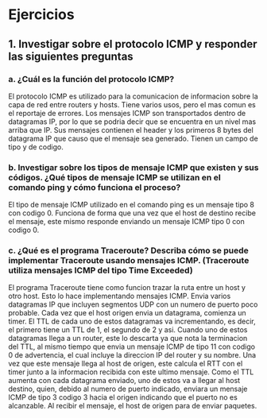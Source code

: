 # Ejercicios

## 1. Investigar sobre el protocolo ICMP y responder las siguientes preguntas

### a. ¿Cuál es la función del protocolo ICMP?

El protocolo ICMP es utilizado para la comunicacion de informacion sobre la capa de red entre routers y hosts. Tiene varios usos, pero el mas comun es el reportaje de errores. Los mensajes ICMP son transportados dentro de datagramas IP, por lo que se podria decir que se encuentra en un nivel mas arriba que IP. Sus mensajes contienen el header y los primeros 8 bytes del datagrama IP que causo que el mensaje sea generado. Tienen un campo de tipo y de codigo.

### b. Investigar sobre los tipos de mensaje ICMP que existen y sus códigos. ¿Qué tipos de mensaje ICMP se utilizan en el comando ping y cómo funciona el proceso?

El tipo de mensaje ICMP utilizado en el comando ping es un mensaje tipo 8 con codigo 0. Funciona de forma que una vez que el host de destino recibe el mensaje, este mismo responde enviando un mensaje ICMP tipo 0 con codigo 0.

### c. ¿Qué es el programa Traceroute? Describa cómo se puede implementar Traceroute usando mensajes ICMP. (Traceroute utiliza mensajes ICMP del tipo Time Exceeded)

El programa Traceroute tiene como funcion trazar la ruta entre un host y otro host. Esto lo hace implementando mensajes ICMP. Envia varios datagramas IP que incluyen segmentos UDP con un numero de puerto poco probable. Cada vez que el host origen envia un datagrama, comienza un timer. El TTL de cada uno de estos datagramas va incrementando, es decir, el primero tiene un TTL de 1, el segundo de 2 y asi. Cuando uno de estos datagramas llega a un router, este lo descarta ya que nota la terminacion del TTL, al mismo tiempo que envia un mensaje ICMP de tipo 11 con codigo 0 de advertencia, el cual incluye la direccion IP del router y su nombre. Una vez que este mensaje llega al host de origen, este calcula el RTT con el timer junto a la informacion recibida con este ultimo mensaje. Como el TTL aumenta con cada datagrama enviado, uno de estos va a llegar al host destino, quien, debido al numero de puerto indicado, enviara un mensaje ICMP de tipo 3 codigo 3 hacia el origen indicando que el puerto no es alcanzable. Al recibir el mensaje, el host de origen para de enviar paquetes.